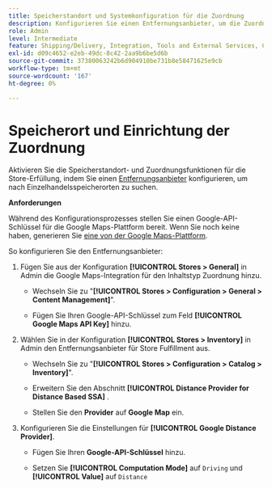 ```yaml
---
title: Speicherstandort und Systemkonfiguration für die Zuordnung
description: Konfigurieren Sie einen Entfernungsanbieter, um die Zuordnung von Speicherorten in der Storefront-Benutzeroberfläche zu unterstützen. Für die Lösungen zur Store-Erfüllung ist ein Fernanbieter erforderlich, der die Einzelhandelssuche sowie andere Zuordnungs- und Planungsfunktionen für den End-to-End-Workflow zur Erfüllung von Anforderungen ermöglicht.
role: Admin
level: Intermediate
feature: Shipping/Delivery, Integration, Tools and External Services, Configuration
exl-id: d09c4652-e2eb-49dc-8c42-2aa9b6be5d6b
source-git-commit: 37380063242b6d904910be731b8e58471625e9cb
workflow-type: tm+mt
source-wordcount: '167'
ht-degree: 0%

---
```


# Speicherort und Einrichtung der Zuordnung

Aktivieren Sie die Speicherstandort- und Zuordnungsfunktionen für die Store-Erfüllung, indem Sie einen [Entfernungsanbieter](https://experienceleague.adobe.com/en/docs/commerce-admin/inventory/configuration/distance-priority-algorithm) konfigurieren, um nach Einzelhandelsspeicherorten zu suchen.

**Anforderungen**

Während des Konfigurationsprozesses stellen Sie einen Google-API-Schlüssel für die Google Maps-Plattform bereit. Wenn Sie noch keine haben, generieren Sie [eine von der Google Maps-Plattform](https://experienceleague.adobe.com/en/docs/commerce-admin/inventory/configuration/distance-priority-algorithm#configure-google-maps).

So konfigurieren Sie den Entfernungsanbieter:

1. Fügen Sie aus der Konfiguration **[!UICONTROL Stores > General]** in Admin die Google Maps-Integration für den Inhaltstyp Zuordnung hinzu.

   - Wechseln Sie zu &quot;**[!UICONTROL Stores > Configuration  > General > Content Management]**&quot;.

   - Fügen Sie Ihren Google-API-Schlüssel zum Feld **[!UICONTROL Google Maps API Key]** hinzu.

1. Wählen Sie in der Konfiguration **[!UICONTROL Stores > Inventory]** in Admin den Entfernungsanbieter für Store Fulfillment aus.

   - Wechseln Sie zu &quot;**[!UICONTROL Stores > Configuration > Catalog > Inventory]**&quot;.

   - Erweitern Sie den Abschnitt **[!UICONTROL Distance Provider for Distance Based SSA]** .

   - Stellen Sie den **Provider** auf **Google Map** ein.

1. Konfigurieren Sie die Einstellungen für **[!UICONTROL Google Distance Provider]**.

   - Fügen Sie Ihren **Google-API-Schlüssel** hinzu.

   - Setzen Sie **[!UICONTROL Computation Mode]** auf `Driving` und **[!UICONTROL Value]** auf `Distance`

